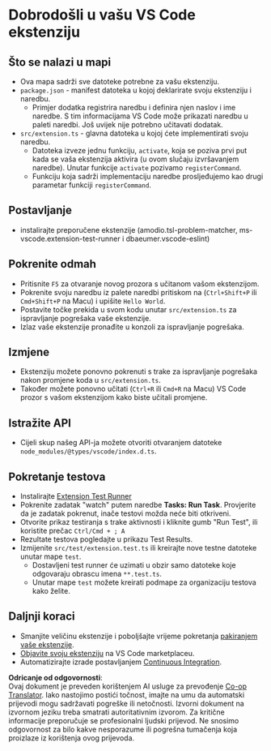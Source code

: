 <!--
CO_OP_TRANSLATOR_METADATA:
{
  "original_hash": "62b2632720dd39ef391d6b60b9b4bfb8",
  "translation_date": "2025-07-16T17:40:16+00:00",
  "source_file": "code/09.UpdateSamples/Aug/vscode/phiext/vsc-extension-quickstart.md",
  "language_code": "hr"
}
-->
# Dobrodošli u vašu VS Code ekstenziju

## Što se nalazi u mapi

* Ova mapa sadrži sve datoteke potrebne za vašu ekstenziju.
* `package.json` - manifest datoteka u kojoj deklarirate svoju ekstenziju i naredbu.
  * Primjer dodatka registrira naredbu i definira njen naslov i ime naredbe. S tim informacijama VS Code može prikazati naredbu u paleti naredbi. Još uvijek nije potrebno učitavati dodatak.
* `src/extension.ts` - glavna datoteka u kojoj ćete implementirati svoju naredbu.
  * Datoteka izveze jednu funkciju, `activate`, koja se poziva prvi put kada se vaša ekstenzija aktivira (u ovom slučaju izvršavanjem naredbe). Unutar funkcije `activate` pozivamo `registerCommand`.
  * Funkciju koja sadrži implementaciju naredbe prosljeđujemo kao drugi parametar funkciji `registerCommand`.

## Postavljanje

* instalirajte preporučene ekstenzije (amodio.tsl-problem-matcher, ms-vscode.extension-test-runner i dbaeumer.vscode-eslint)

## Pokrenite odmah

* Pritisnite `F5` za otvaranje novog prozora s učitanom vašom ekstenzijom.
* Pokrenite svoju naredbu iz palete naredbi pritiskom na (`Ctrl+Shift+P` ili `Cmd+Shift+P` na Macu) i upišite `Hello World`.
* Postavite točke prekida u svom kodu unutar `src/extension.ts` za ispravljanje pogrešaka vaše ekstenzije.
* Izlaz vaše ekstenzije pronađite u konzoli za ispravljanje pogrešaka.

## Izmjene

* Ekstenziju možete ponovno pokrenuti s trake za ispravljanje pogrešaka nakon promjene koda u `src/extension.ts`.
* Također možete ponovno učitati (`Ctrl+R` ili `Cmd+R` na Macu) VS Code prozor s vašom ekstenzijom kako biste učitali promjene.

## Istražite API

* Cijeli skup našeg API-ja možete otvoriti otvaranjem datoteke `node_modules/@types/vscode/index.d.ts`.

## Pokretanje testova

* Instalirajte [Extension Test Runner](https://marketplace.visualstudio.com/items?itemName=ms-vscode.extension-test-runner)
* Pokrenite zadatak "watch" putem naredbe **Tasks: Run Task**. Provjerite da je zadatak pokrenut, inače testovi možda neće biti otkriveni.
* Otvorite prikaz testiranja s trake aktivnosti i kliknite gumb "Run Test", ili koristite prečac `Ctrl/Cmd + ; A`
* Rezultate testova pogledajte u prikazu Test Results.
* Izmijenite `src/test/extension.test.ts` ili kreirajte nove testne datoteke unutar mape `test`.
  * Dostavljeni test runner će uzimati u obzir samo datoteke koje odgovaraju obrascu imena `**.test.ts`.
  * Unutar mape `test` možete kreirati podmape za organizaciju testova kako želite.

## Daljnji koraci

* Smanjite veličinu ekstenzije i poboljšajte vrijeme pokretanja [pakiranjem vaše ekstenzije](https://code.visualstudio.com/api/working-with-extensions/bundling-extension).
* [Objavite svoju ekstenziju](https://code.visualstudio.com/api/working-with-extensions/publishing-extension) na VS Code marketplaceu.
* Automatizirajte izrade postavljanjem [Continuous Integration](https://code.visualstudio.com/api/working-with-extensions/continuous-integration).

**Odricanje od odgovornosti**:  
Ovaj dokument je preveden korištenjem AI usluge za prevođenje [Co-op Translator](https://github.com/Azure/co-op-translator). Iako nastojimo postići točnost, imajte na umu da automatski prijevodi mogu sadržavati pogreške ili netočnosti. Izvorni dokument na izvornom jeziku treba smatrati autoritativnim izvorom. Za kritične informacije preporučuje se profesionalni ljudski prijevod. Ne snosimo odgovornost za bilo kakve nesporazume ili pogrešna tumačenja koja proizlaze iz korištenja ovog prijevoda.